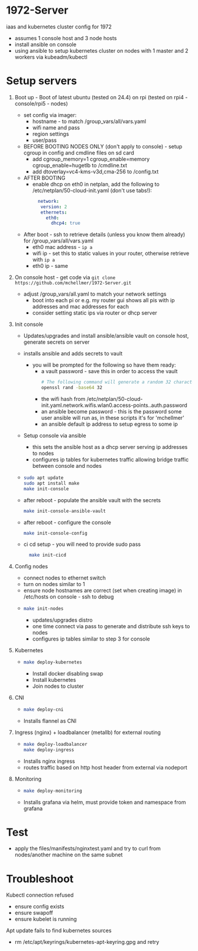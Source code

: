 # 1972-Server
iaas and kubernetes cluster config for 1972
- assumes 1 console host and 3 node hosts
- install ansible on console
- using ansible to setup kubernetes cluster on nodes with 1 master and 2 workers via kubeadm/kubectl

# Setup servers
1. Boot up - Boot of latest ubuntu (tested on 24.4) on rpi (tested on rpi4 - console/rpi5 - nodes)
   - set config via imager:
     - hostname - to match /group_vars/all/vars.yaml
     - wifi name and pass
     - region settings
     - user/pass
   - BEFORE BOOTING NODES ONLY (don't apply to console) - setup cgroup in config and cmdline files on sd card
     - add cgroup_memory=1 cgroup_enable=memory cgroup_enable=hugetlb to /cmdline.txt
     - add dtoverlay=vc4-kms-v3d,cma-256 to /config.txt
   - AFTER BOOTING
     - enable dhcp on eth0 in netplan, add the following to /etc/netplan/50-cloud-init.yaml (don't use tabs!):
         ```yaml
           network: 
            version: 2
            ethernets:
              eth0:
                dhcp4: true
         ```
   - After boot - ssh to retrieve details (unless you know them already) for /group_vars/all/vars.yaml
     - eth0 mac address - `ip a`
     - wifi ip - set this to static values in your router, otherwise retrieve with `ip a`
     - eth0 ip - same

2. On console host - get code via `git clone https://github.com/mchellmer/1972-Server.git`
   - adjust /group_vars/all.yaml to match your network settings
     - boot into each pi or e.g. my router gui shows all pis with ip addresses and mac addresses for each
     - consider setting static ips via router or dhcp server

3. Init console
    - Updates/upgrades and install ansible/ansible vault on console host, generate secrets on server
    - installs ansible and adds secrets to vault
        - you will be prompted for the following so have them ready:
            - a vault password - save this in order to access the vault
              ```bash
              # The following command will generate a random 32 character password
              openssl rand -base64 32
              ```
            - the wifi hash from /etc/netplan/50-cloud-init.yaml.network.wifis.wlan0.access-points.<wifi name>.auth.password
            - an ansible become password - this is the password some user ansible will run as, in these scripts it's for 'mchellmer'
            - an ansible default ip address to setup egress to some ip
   - Setup console via ansible
       - this sets the ansible host as a dhcp server serving ip addresses to nodes
       - configures ip tables for kubernetes traffic allowing bridge traffic between console and nodes

   - ```bash
     sudo apt update
     sudo apt install make
     make init-console
     ```
   - after reboot - populate the ansible vault with the secrets
     ```bash
     make init-console-ansible-vault
     ```
   - after reboot - configure the console
     ```bash
     make init-console-config
     ```
   
    - ci cd setup - you will need to provide sudo pass
      ```bash
        make init-cicd
      ```

4. Config nodes
    - connect nodes to ethernet switch
    - turn on nodes similar to 1 
    - ensure node hostnames are correct (set when creating image) in /etc/hosts on console - ssh to debug
    - ```bash
      make init-nodes
      ```
      - updates/upgrades distro
      - one time connect via pass to generate and distribute ssh keys to nodes
      - configures ip tables similar to step 3 for console
5. Kubernetes
   - ```bash
     make deploy-kubernetes
     ```
     - Install docker disabling swap
     - Install kubernetes
     - Join nodes to cluster

6. CNI
   - ```bash
     make deploy-cni
     ```
   - Installs flannel as CNI

7. Ingress (nginx) + loadbalancer (metallb) for external routing
   - ```bash
     make deploy-loadbalancer
     make deploy-ingress
     ```
   - Installs nginx ingress
   - routes traffic based on http host header from external via nodeport

8. Monitoring
    - ```bash
      make deploy-monitoring
      ```
    - Installs grafana via helm, must provide token and namespace from grafana

# Test
- apply the files/manifests/nginxtest.yaml and try to curl from nodes/another machine on the same subnet

# Troubleshoot
Kubectl connection refused
- ensure config exists
- ensure swapoff
- ensure kubelet is running

Apt update fails to find kubernetes sources
- rm /etc/apt/keyrings/kubernetes-apt-keyring.gpg and retry